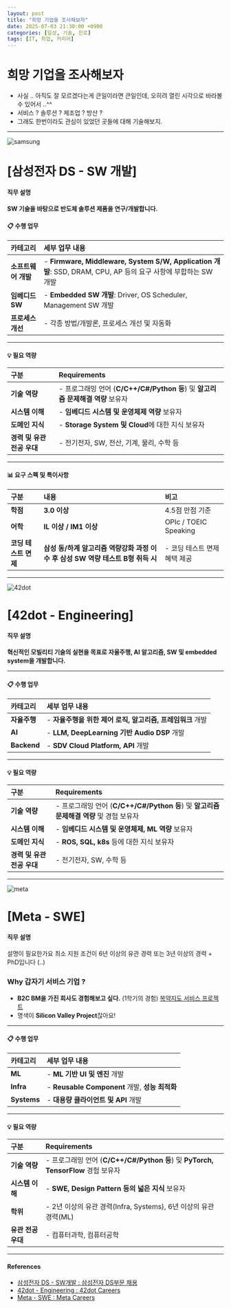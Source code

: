```yaml
---
layout: post
title: "희망 기업을 조사해보자"
date: 2025-07-03 21:30:00 +0900
categories: [일상, 기술, 진로]
tags: [IT, 취업, 커리어]
---
```


# 희망 기업을 조사해보자

- 사실 .. 아직도 잘 모르겠다는게 큰일이라면 큰일인데, 오히려 열린 시각으로 바라볼 수 있어서 ..^^
- 서비스 ? 솔루션 ? 제조업 ? 방산 ?
- 그래도 한번이라도 관심이 있었던 곳들에 대해 기술해보지.

---


![samsung](/samsungds.png)

# [삼성전자 DS - SW 개발]


#### 직무 설명

**SW 기술을 바탕으로 반도체 솔루션 제품을 연구/개발합니다.**

#### 📋 수행 업무

| 카테고리 | 세부 업무 내용 |
|:---|:---|
| **소프트웨어 개발** | - **Firmware, Middleware, System S/W, Application 개발**: SSD, DRAM, CPU, AP 등의 요구 사항에 부합하는 SW 개발 |
| **임베디드 SW** | - **Embedded SW 개발**: Driver, OS Scheduler, Management SW 개발 |
| **프로세스 개선** | - 각종 방법/개발론, 프로세스 개선 및 자동화 |

---

#### 💡 필요 역량

| 구분 | Requirements |
|:---|:---|
| **기술 역량** | - 프로그래밍 언어 (**C/C++/C#/Python 등**) 및 **알고리즘 문제해결 역량** 보유자 |
| **시스템 이해** | - **임베디드 시스템 및 운영체제 역량** 보유자 |
| **도메인 지식** | - **Storage System 및 Cloud**에 대한 지식 보유자 |
| **경력 및 유관 전공 우대** | - 전기전자, SW, 전산, 기계, 물리, 수학 등 |

---

#### 📊 요구 스펙 및 특이사항

| 구분 | 내용 | 비고 |
|:---|:---|:---|
| **학점** | **3.0 이상** | 4.5점 만점 기준 |
| **어학** | **IL 이상 / IM1 이상** | OPIc / TOEIC Speaking |
| **코딩 테스트 면제** | **삼성 동/하계 알고리즘 역량강화 과정 이수 후 삼성 SW 역량 테스트 B형  취득 시** | - 코딩 테스트 면제 혜택 제공 |

---

![42dot](/2025-07-03-finding-my-careers.md42dot.jpg)

# [42dot - Engineering]


#### 직무 설명

**혁신적인 모빌리티 기술의 실현을 목표로 자율주행, AI 알고리즘, SW 및 embedded system을 개발합니다.**

---

#### 📋 수행 업무

| 카테고리 | 세부 업무 내용 |
|:---|:---|
| **자율주행** | - **자율주행을 위한 제어 로직, 알고리즘, 프레임워크** 개발 |
| **AI** | - **LLM, DeepLearning 기반 Audio DSP** 개발  |
| **Backend** | - **SDV Cloud Platform, API** 개발 |

---

#### 💡 필요 역량

| 구분 | Requirements |
|:---|:---|
| **기술 역량** | - 프로그래밍 언어 (**C/C++/C#/Python 등**) 및 **알고리즘 문제해결 역량** 및 경험 보유자 |
| **시스템 이해** | - **임베디드 시스템 및 운영체제, ML 역량** 보유자 |
| **도메인 지식** | - **ROS, SQL, k8s** 등에 대한 지식 보유자 |
| **경력 및 유관 전공 우대** | - 전기전자, SW, 수학 등 |

---

![meta](/meta.png)

# [Meta - SWE]


#### 직무 설명

설명이 필요한가요
최소 지원 조건이 6년 이상의 유관 경력 또는 3년 이상의 경력 + PhD입니다 (..)

### **Why 갑자기 서비스 기업 ?**
- **B2C BM을 가진 회사도 경험해보고 싶다.** (1학기의 경험) [복약지도 서비스 프로젝트](https://github.com/JJUNHYEOK/DB_Project)
- 명색이 **Silicon Valley Project**잖아요!


---

#### 📋 수행 업무

| 카테고리 | 세부 업무 내용 |
|:---|:---|
| **ML** | - **ML 기반 UI 및 엔진** 개발 |
| **Infra** | - **Reusable Component** 개발, **성능 최적화**  |
| **Systems** | - **대용량 클라이언트 및 API** 개발 |

---

#### 💡 필요 역량

| 구분 | Requirements |
|:---|:---|
| **기술 역량** | - 프로그래밍 언어 (**C/C++/C#/Python 등**) 및 **PyTorch, TensorFlow** 경험 보유자 |
| **시스템 이해** | - **SWE, Design Pattern 등의 넓은 지식** 보유자 |
| **학위** | - 2년 이상의 유관 경력(Infra, Systems), 6년 이상의 유관 경력(ML) |
| **유관 전공 우대** | - 컴퓨터과학, 컴퓨터공학 |

---


#### References

- [삼성전자 DS - SW개발 : 삼성전자 DS부문 채용](https://www.samsung-dsrecruit.com/)
- [42dot - Engineering :  42dot Careers](https://42dot.ai/careers/openroles)
- [Meta - SWE : Meta Careers](https://www.metacareers.com/jobs)